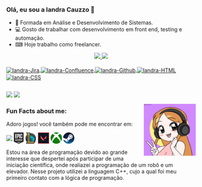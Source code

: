 ### Olá, eu sou a Iandra Cauzzo 👋

- 📕 Formada em Análise e Desenvolvimento de Sistemas.
- 💻 Gosto de trabalhar com desenvolvimento em front end, testing e automação.
- ⌨ Hoje trabalho como freelancer.


<div align="center">
 <a href="https://github.com/IandraRC/">

  <img height="180em" src="https://github-readme-stats.vercel.app/api?username=IandraRC&show_icons=true&theme=dracula&include_all_commits=true&count_private=true"/>
  <img height="180em" src="https://github-readme-stats.vercel.app/api/top-langs/?username=IandraRC&layout=compact&langs_count=7&theme=dracula"/>
</div>

<div style="display: inline_block"><br>
  <img align="center" alt="Iandra-Jira" height="30" width="40" src="https://cdn.jsdelivr.net/gh/devicons/devicon/icons/jira/jira-original-wordmark.svg"/>
  <img align="center" alt="Iandra-Confluence" height="30" width="40" src="https://cdn.jsdelivr.net/gh/devicons/devicon/icons/confluence/confluence-original-wordmark.svg"/>
  <img align="center" alt="Iandra-Github" height="30" width="40" src="https://cdn.jsdelivr.net/gh/devicons/devicon/icons/github/github-original-wordmark.svg"/>
  <img align="center" alt="Iandra-HTML" height="30" width="40" src="https://cdn.jsdelivr.net/gh/devicons/devicon/icons/html5/html5-plain-wordmark.svg"/>
  <img align="center" alt="Iandra-CSS" height="30" width="40" src="https://cdn.jsdelivr.net/gh/devicons/devicon/icons/css3/css3-plain-wordmark.svg"/>

 
  
 
 

##

</div> 
  <a href = "mailto:iandracauzzo1@gmail.com"><img src="https://img.shields.io/badge/-Gmail-%23333?style=for-the-badge&logo=gmail&logoColor=white" target="_blank"></a>
  <a href="https://linkedin.com/in/iandra-cauzzo-49368521b/" target="_blank"><img src="https://img.shields.io/badge/-LinkedIn-%230077B5?style=for-the-badge&logo=linkedin&logoColor=white" target="_blank"></a>
</div>

<img align="right" width="138" height="138" src="Ela.gif"></a>

### Fun Facts about me:
Adoro jogos! você também pode me encontrar em: 

<a href="https://discord.gg/GEgTBKE" target="blank"><img align="center" src="https://github.com/mishmanners/MishManners/blob/master/Game%20Icons/discord.png" height="30" /></a>
<a href=" " target="blank"><img align="center" src="Epic.png" height="30" /></a> 
<a href="https://br.op.gg/summoners/br/Mihoocchin" target="blank"><img align="center" src="LoL.png" height="30" /></a>
<a href="https://tracker.gg/valorant/profile/riot/Mihocchin%230104/overview" target="blank"><img align="center" src="https://github.com/IandraRC/IandraRC/blob/main/imagem_2022-08-30_223041025.png" height="30" /></a>
<a href=" " target="blank"><img align="center" src="Xbox.png" height="30" /></a> 
<a href=" " target="blank"><img align="center" src="Steam.png" height="30" /></a>


Estou na área de programação devido ao grande interesse que despertei após participar de uma iniciação científica, onde realiazei a programação de um robô e um elevador. Nesse projeto utilizei a linguagem C++, cujo a qual foi meu primeiro contato com a lógica de programação.


 
